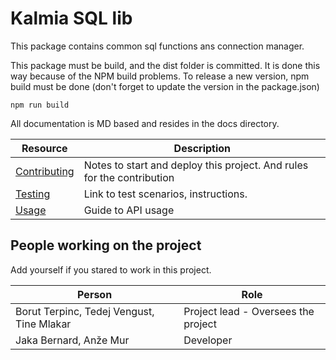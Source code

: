 # Kalmia SQL lib
This package contains common sql functions ans connection manager.

This package must be build, and the dist folder is committed. It is done this way because of the NPM build problems. 
To release a new version, npm build must be done (don't forget to update the version in the package.json)

```
npm run build
```


All documentation is MD based and resides in the docs directory.

| Resource                             | Description                                                            |
| ------------------------------------ | ---------------------------------------------------------------------- |
| [Contributing](docs/CONTRIBUTING.md) | Notes to start and deploy this project. And rules for the contribution |
| [Testing](docs/TESTING.md)           | Link to test scenarios, instructions.                                  |
| [Usage](docs/USAGE.md)               | Guide to API usage                                                     |


## People working on the project

Add yourself if you stared to work in this project.

| Person                                    | Role                                |
| ----------------------------------------- | ----------------------------------- |
| Borut Terpinc, Tedej Vengust, Tine Mlakar | Project lead - Oversees the project |
| Jaka Bernard, Anže Mur                    | Developer                           |

